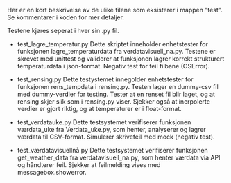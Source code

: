 Her er en kort beskrivelse av de ulike filene som eksisterer i mappen "test". Se kommentarer i koden for mer detaljer.

Testene kjøres seperat i hver sin .py fil.

- test_lagre_temperatur.py
Dette skriptet inneholder enhetstester for funksjonen lagre_temperaturdata fra verdatavisuell_na.py. Testene er skrevet med unittest og validerer at funksjonen lagrer korrekt strukturert temperaturdata i json-format. Negativ test for feil filbane (OSError).

- test_rensing.py
Dette testystemet innegolder enhetstester for funksjonen rens_tempdata i rensing.py. Testen lager en dummy-csv fil med dummy-verdier for testing. Tester at en renset fil blir laget, og at rensing skjer slik som i rensing.py viser. Sjekker også at inerpolerte verdier er gjort riktig, og at temperaturer er i float-format. 

- test_verdatauke.py
Dette testsystemet verifiserer funksjonen værdata_uke fra Verdata_uke.py, som henter, analyserer og lagrer værdata til CSV-format. Simulerer skrivefeil med mock (negativ test).


- test_værdatavisuellnå.py
Dette testsystemet verifiserer funksjonen get_weather_data fra verdatavisuell_na.py, som henter værdata via API og håndterer feil. Sjekker at feilmelding vises med messagebox.showerror.
